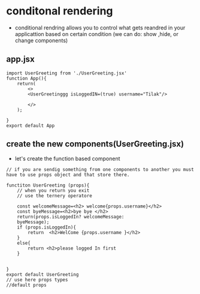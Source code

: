 # conditonal rendering 
- conditional rendring allows you to control what gets reandred in your applicattion based on certain condition 
(we can do: show ,hide, or change components)

## app.jsx

```
import UserGreeting from './UserGreeting.jsx'
function App(){
    return(
        <>
        <UserGreetinggg isLoggedIN=(true) username="Tilak"/>

        </>
    );

}
export default App
```

## create the new components(UserGreeting.jsx)

- let's create the function based component

```
// if you are sendig something from one components to another you must have to use props object and that store there.

functiton UserGreeting (props){
    // when you return you exit
    // use the ternery operatore

    const welcomeMessage=<h2> welcome{props.username}</h2>
    const byeMessage=<h2>bye bye </h2>
    return(props.isLoggedIn? welcomeMessage:
    byeMessage);
    if (props.isLoggedIn){
        return  <h2>WelCome {props.username }</h2>
    }
    else{
        return <h2>please logged In first
    }


}
export default UserGreeting
// use here props types 
//default props



```